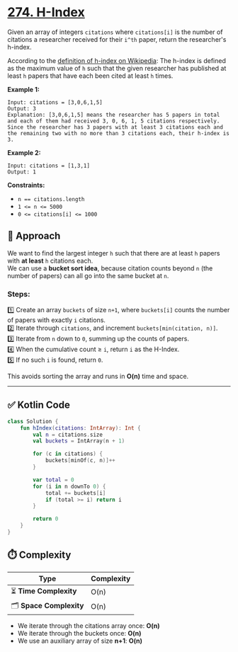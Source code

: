 # [274. H-Index](https://leetcode.com/problems/h-index/description/?envType=study-plan-v2&envId=top-interview-150)

Given an array of integers <code>citations</code> where <code>citations[i]</code> is the number of citations a researcher received for their <code>i^th</code> paper, return the researcher's h-index.

According to the <a href="https://en.wikipedia.org/wiki/H-index" target="_blank">definition of h-index on Wikipedia</a>: The h-index is defined as the maximum value of <code>h</code> such that the given researcher has published at least <code>h</code> papers that have each been cited at least <code>h</code> times.

**Example 1:** 

```
Input: citations = [3,0,6,1,5]
Output: 3
Explanation: [3,0,6,1,5] means the researcher has 5 papers in total and each of them had received 3, 0, 6, 1, 5 citations respectively.
Since the researcher has 3 papers with at least 3 citations each and the remaining two with no more than 3 citations each, their h-index is 3.
```

**Example 2:** 

```
Input: citations = [1,3,1]
Output: 1
```

**Constraints:** 

- <code>n == citations.length</code>
- <code>1 <= n <= 5000</code>
- <code>0 <= citations[i] <= 1000</code>

## 📝 Approach

We want to find the largest integer `h` such that there are at least `h` papers with **at least** `h` citations each.  
We can use a **bucket sort idea**, because citation counts beyond `n` (the number of papers) can all go into the same bucket at `n`.

### Steps:
1️⃣ Create an array `buckets` of size `n+1`, where `buckets[i]` counts the number of papers with exactly `i` citations.  
2️⃣ Iterate through `citations`, and increment `buckets[min(citation, n)]`.  
3️⃣ Iterate from `n` down to `0`, summing up the counts of papers.  
4️⃣ When the cumulative count ≥ `i`, return `i` as the H-Index.  
5️⃣ If no such `i` is found, return `0`.

This avoids sorting the array and runs in **O(n)** time and space.

---

## ✅ Kotlin Code

```kotlin
class Solution {
    fun hIndex(citations: IntArray): Int {
        val n = citations.size
        val buckets = IntArray(n + 1)

        for (c in citations) {
            buckets[minOf(c, n)]++
        }

        var total = 0
        for (i in n downTo 0) {
            total += buckets[i]
            if (total >= i) return i
        }

        return 0
    }
}
```

## ⏱️ Complexity

| Type                | Complexity |
|---------------------|------------|
| ⏳ **Time Complexity** | O(n)       |
| 🗂️ **Space Complexity** | O(n)       |

- We iterate through the citations array once: **O(n)**
- We iterate through the buckets once: **O(n)**
- We use an auxiliary array of size **n+1**: **O(n)**